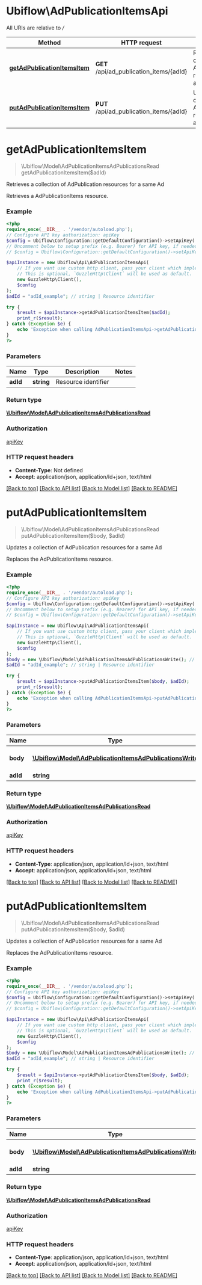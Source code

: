 # Ubiflow\AdPublicationItemsApi

All URIs are relative to */*

Method | HTTP request | Description
------------- | ------------- | -------------
[**getAdPublicationItemsItem**](AdPublicationItemsApi.md#getadpublicationitemsitem) | **GET** /api/ad_publication_items/{adId} | Retrieves a collection of AdPublication resources for a same Ad
[**putAdPublicationItemsItem**](AdPublicationItemsApi.md#putadpublicationitemsitem) | **PUT** /api/ad_publication_items/{adId} | Updates a collection of AdPublication resources for a same Ad

# **getAdPublicationItemsItem**
> \Ubiflow\Model\AdPublicationItemsAdPublicationsRead getAdPublicationItemsItem($adId)

Retrieves a collection of AdPublication resources for a same Ad

Retrieves a AdPublicationItems resource.

### Example
```php
<?php
require_once(__DIR__ . '/vendor/autoload.php');
// Configure API key authorization: apiKey
$config = Ubiflow\Configuration::getDefaultConfiguration()->setApiKey('X-AUTH-TOKEN', 'YOUR_API_KEY');
// Uncomment below to setup prefix (e.g. Bearer) for API key, if needed
// $config = Ubiflow\Configuration::getDefaultConfiguration()->setApiKeyPrefix('X-AUTH-TOKEN', 'Bearer');

$apiInstance = new Ubiflow\Api\AdPublicationItemsApi(
    // If you want use custom http client, pass your client which implements `GuzzleHttp\ClientInterface`.
    // This is optional, `GuzzleHttp\Client` will be used as default.
    new GuzzleHttp\Client(),
    $config
);
$adId = "adId_example"; // string | Resource identifier

try {
    $result = $apiInstance->getAdPublicationItemsItem($adId);
    print_r($result);
} catch (Exception $e) {
    echo 'Exception when calling AdPublicationItemsApi->getAdPublicationItemsItem: ', $e->getMessage(), PHP_EOL;
}
?>
```

### Parameters

Name | Type | Description  | Notes
------------- | ------------- | ------------- | -------------
 **adId** | **string**| Resource identifier |

### Return type

[**\Ubiflow\Model\AdPublicationItemsAdPublicationsRead**](../Model/AdPublicationItemsAdPublicationsRead.md)

### Authorization

[apiKey](../../README.md#apiKey)

### HTTP request headers

 - **Content-Type**: Not defined
 - **Accept**: application/json, application/ld+json, text/html

[[Back to top]](#) [[Back to API list]](../../README.md#documentation-for-api-endpoints) [[Back to Model list]](../../README.md#documentation-for-models) [[Back to README]](../../README.md)

# **putAdPublicationItemsItem**
> \Ubiflow\Model\AdPublicationItemsAdPublicationsRead putAdPublicationItemsItem($body, $adId)

Updates a collection of AdPublication resources for a same Ad

Replaces the AdPublicationItems resource.

### Example
```php
<?php
require_once(__DIR__ . '/vendor/autoload.php');
// Configure API key authorization: apiKey
$config = Ubiflow\Configuration::getDefaultConfiguration()->setApiKey('X-AUTH-TOKEN', 'YOUR_API_KEY');
// Uncomment below to setup prefix (e.g. Bearer) for API key, if needed
// $config = Ubiflow\Configuration::getDefaultConfiguration()->setApiKeyPrefix('X-AUTH-TOKEN', 'Bearer');

$apiInstance = new Ubiflow\Api\AdPublicationItemsApi(
    // If you want use custom http client, pass your client which implements `GuzzleHttp\ClientInterface`.
    // This is optional, `GuzzleHttp\Client` will be used as default.
    new GuzzleHttp\Client(),
    $config
);
$body = new \Ubiflow\Model\AdPublicationItemsAdPublicationsWrite(); // \Ubiflow\Model\AdPublicationItemsAdPublicationsWrite | The updated AdPublicationItems resource
$adId = "adId_example"; // string | Resource identifier

try {
    $result = $apiInstance->putAdPublicationItemsItem($body, $adId);
    print_r($result);
} catch (Exception $e) {
    echo 'Exception when calling AdPublicationItemsApi->putAdPublicationItemsItem: ', $e->getMessage(), PHP_EOL;
}
?>
```

### Parameters

Name | Type | Description  | Notes
------------- | ------------- | ------------- | -------------
 **body** | [**\Ubiflow\Model\AdPublicationItemsAdPublicationsWrite**](../Model/AdPublicationItemsAdPublicationsWrite.md)| The updated AdPublicationItems resource |
 **adId** | **string**| Resource identifier |

### Return type

[**\Ubiflow\Model\AdPublicationItemsAdPublicationsRead**](../Model/AdPublicationItemsAdPublicationsRead.md)

### Authorization

[apiKey](../../README.md#apiKey)

### HTTP request headers

 - **Content-Type**: application/json, application/ld+json, text/html
 - **Accept**: application/json, application/ld+json, text/html

[[Back to top]](#) [[Back to API list]](../../README.md#documentation-for-api-endpoints) [[Back to Model list]](../../README.md#documentation-for-models) [[Back to README]](../../README.md)

# **putAdPublicationItemsItem**
> \Ubiflow\Model\AdPublicationItemsAdPublicationsRead putAdPublicationItemsItem($body, $adId)

Updates a collection of AdPublication resources for a same Ad

Replaces the AdPublicationItems resource.

### Example
```php
<?php
require_once(__DIR__ . '/vendor/autoload.php');
// Configure API key authorization: apiKey
$config = Ubiflow\Configuration::getDefaultConfiguration()->setApiKey('X-AUTH-TOKEN', 'YOUR_API_KEY');
// Uncomment below to setup prefix (e.g. Bearer) for API key, if needed
// $config = Ubiflow\Configuration::getDefaultConfiguration()->setApiKeyPrefix('X-AUTH-TOKEN', 'Bearer');

$apiInstance = new Ubiflow\Api\AdPublicationItemsApi(
    // If you want use custom http client, pass your client which implements `GuzzleHttp\ClientInterface`.
    // This is optional, `GuzzleHttp\Client` will be used as default.
    new GuzzleHttp\Client(),
    $config
);
$body = new \Ubiflow\Model\AdPublicationItemsAdPublicationsWrite(); // \Ubiflow\Model\AdPublicationItemsAdPublicationsWrite | The updated AdPublicationItems resource
$adId = "adId_example"; // string | Resource identifier

try {
    $result = $apiInstance->putAdPublicationItemsItem($body, $adId);
    print_r($result);
} catch (Exception $e) {
    echo 'Exception when calling AdPublicationItemsApi->putAdPublicationItemsItem: ', $e->getMessage(), PHP_EOL;
}
?>
```

### Parameters

Name | Type | Description  | Notes
------------- | ------------- | ------------- | -------------
 **body** | [**\Ubiflow\Model\AdPublicationItemsAdPublicationsWrite**](../Model/AdPublicationItemsAdPublicationsWrite.md)| The updated AdPublicationItems resource |
 **adId** | **string**| Resource identifier |

### Return type

[**\Ubiflow\Model\AdPublicationItemsAdPublicationsRead**](../Model/AdPublicationItemsAdPublicationsRead.md)

### Authorization

[apiKey](../../README.md#apiKey)

### HTTP request headers

 - **Content-Type**: application/json, application/ld+json, text/html
 - **Accept**: application/json, application/ld+json, text/html

[[Back to top]](#) [[Back to API list]](../../README.md#documentation-for-api-endpoints) [[Back to Model list]](../../README.md#documentation-for-models) [[Back to README]](../../README.md)

